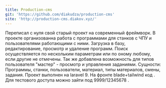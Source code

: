 ```yaml
---
title: Production-cms
git: 'https://github.com/diakudza/production-cms'
site: 'http://production-cms.diakov.xyz/'
---
```


Переписал с нуля свой старый проект на современный фреймворк. В проекте организованна работа с программами для станков с ЧПУ и пользователями работающими с ними. Загрузка в базу, редактирование, просмотр и удаление программ. Поиск осуществляется по нескольким параметрам или по оному любому, если другие не отмечены. Так же добавлена возможность для типов пользователя "мастер" - просмотр и управления заданиями. Сущности: Программы, станки, пользователи, материал, типы материалов, смены, задания. Проект выполнен на laravel 9. На фронте blade+tailwind код . Для тестового доступа можно зайти под 9999/12345678 .